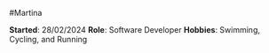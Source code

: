 #Martina

**Started**: 28/02/2024
**Role**: Software Developer
**Hobbies**: Swimming, Cycling, and Running
